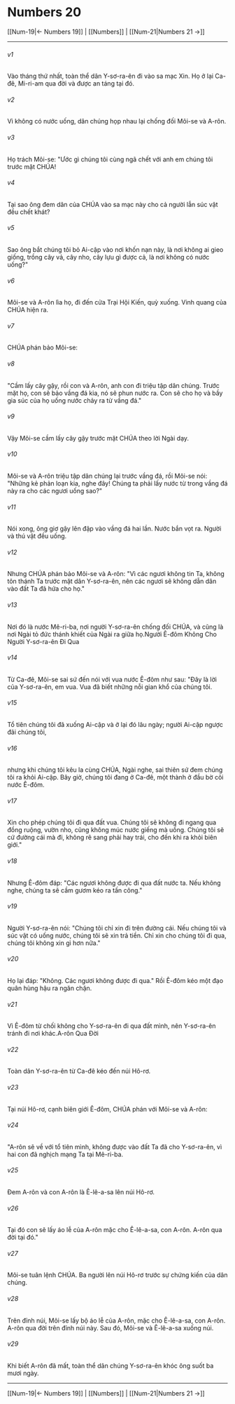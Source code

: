 # Numbers 20

[[Num-19|← Numbers 19]] | [[Numbers]] | [[Num-21|Numbers 21 →]]
***



###### v1 
Vào tháng thứ nhất, toàn thể dân Y-sơ-ra-ên đi vào sa mạc Xin. Họ ở lại Ca-đê, Mi-ri-am qua đời và được an táng tại đó. 

###### v2 
Vì không có nước uống, dân chúng họp nhau lại chống đối Môi-se và A-rôn. 

###### v3 
Họ trách Môi-se: "Ước gì chúng tôi cùng ngã chết với anh em chúng tôi trước mặt CHÚA! 

###### v4 
Tại sao ông đem dân của CHÚA vào sa mạc này cho cả người lẫn súc vật đều chết khát? 

###### v5 
Sao ông bắt chúng tôi bỏ Ai-cập vào nơi khốn nạn này, là nơi không ai gieo giống, trồng cây vả, cây nho, cây lựu gì được cả, là nơi không có nước uống?" 

###### v6 
Môi-se và A-rôn lìa họ, đi đến cửa Trại Hội Kiến, quỳ xuống. Vinh quang của CHÚA hiện ra. 

###### v7 
CHÚA phán bảo Môi-se: 

###### v8 
"Cầm lấy cây gậy, rồi con và A-rôn, anh con đi triệu tập dân chúng. Trước mặt họ, con sẽ bảo vầng đá kia, nó sẽ phun nước ra. Con sẽ cho họ và bầy gia súc của họ uống nước chảy ra từ vầng đá." 

###### v9 
Vậy Môi-se cầm lấy cây gậy trước mặt CHÚA theo lời Ngài dạy. 

###### v10 
Môi-se và A-rôn triệu tập dân chúng lại trước vầng đá, rồi Môi-se nói: "Những kẻ phản loạn kia, nghe đây! Chúng ta phải lấy nước từ trong vầng đá này ra cho các ngươi uống sao?" 

###### v11 
Nói xong, ông giơ gậy lên đập vào vầng đá hai lần. Nước bắn vọt ra. Người và thú vật đều uống. 

###### v12 
Nhưng CHÚA phán bảo Môi-se và A-rôn: "Vì các ngươi không tin Ta, không tôn thánh Ta trước mặt dân Y-sơ-ra-ên, nên các ngươi sẽ không dẫn dân vào đất Ta đã hứa cho họ." 

###### v13 
Nơi đó là nước Mê-ri-ba, nơi người Y-sơ-ra-ên chống đối CHÚA, và cũng là nơi Ngài tỏ đức thánh khiết của Ngài ra giữa họ.Người Ê-đôm Không Cho Người Y-sơ-ra-ên Đi Qua 

###### v14 
Từ Ca-đê, Môi-se sai sứ đến nói với vua nước Ê-đôm như sau: "Đây là lời của Y-sơ-ra-ên, em vua. Vua đã biết những nỗi gian khổ của chúng tôi. 

###### v15 
Tổ tiên chúng tôi đã xuống Ai-cập và ở lại đó lâu ngày; người Ai-cập ngược đãi chúng tôi, 

###### v16 
nhưng khi chúng tôi kêu la cùng CHÚA, Ngài nghe, sai thiên sứ đem chúng tôi ra khỏi Ai-cập. Bây giờ, chúng tôi đang ở Ca-đê, một thành ở đầu bờ cõi nước Ê-đôm. 

###### v17 
Xin cho phép chúng tôi đi qua đất vua. Chúng tôi sẽ không đi ngang qua đồng ruộng, vườn nho, cũng không múc nước giếng mà uống. Chúng tôi sẽ cứ đường cái mà đi, không rẽ sang phải hay trái, cho đến khi ra khỏi biên giới." 

###### v18 
Nhưng Ê-đôm đáp: "Các ngươi không được đi qua đất nước ta. Nếu không nghe, chúng ta sẽ cầm gươm kéo ra tấn công." 

###### v19 
Người Y-sơ-ra-ên nói: "Chúng tôi chỉ xin đi trên đường cái. Nếu chúng tôi và súc vật có uống nước, chúng tôi sẽ xin trả tiền. Chỉ xin cho chúng tôi đi qua, chúng tôi không xin gì hơn nữa." 

###### v20 
Họ lại đáp: "Không. Các ngươi không được đi qua." Rồi Ê-đôm kéo một đạo quân hùng hậu ra ngăn chặn. 

###### v21 
Vì Ê-đôm từ chối không cho Y-sơ-ra-ên đi qua đất mình, nên Y-sơ-ra-ên tránh đi nơi khác.A-rôn Qua Đời 

###### v22 
Toàn dân Y-sơ-ra-ên từ Ca-đê kéo đến núi Hô-rơ. 

###### v23 
Tại núi Hô-rơ, cạnh biên giới Ê-đôm, CHÚA phán với Môi-se và A-rôn: 

###### v24 
"A-rôn sẽ về với tổ tiên mình, không được vào đất Ta đã cho Y-sơ-ra-ên, vì hai con đã nghịch mạng Ta tại Mê-ri-ba. 

###### v25 
Đem A-rôn và con A-rôn là Ê-lê-a-sa lên núi Hô-rơ. 

###### v26 
Tại đó con sẽ lấy áo lễ của A-rôn mặc cho Ê-lê-a-sa, con A-rôn. A-rôn qua đời tại đó." 

###### v27 
Môi-se tuân lệnh CHÚA. Ba người lên núi Hô-rơ trước sự chứng kiến của dân chúng. 

###### v28 
Trên đỉnh núi, Môi-se lấy bộ áo lễ của A-rôn, mặc cho Ê-lê-a-sa, con A-rôn. A-rôn qua đời trên đỉnh núi này. Sau đó, Môi-se và Ê-lê-a-sa xuống núi. 

###### v29 
Khi biết A-rôn đã mất, toàn thể dân chúng Y-sơ-ra-ên khóc ông suốt ba mươi ngày.

***
[[Num-19|← Numbers 19]] | [[Numbers]] | [[Num-21|Numbers 21 →]]
